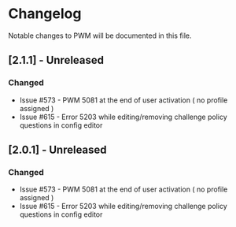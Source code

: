 # Changelog
Notable changes to PWM will be documented in this file.


## [2.1.1] - Unreleased
### Changed
- Issue #573 - PWM 5081 at the end of user activation ( no profile assigned )
- Issue #615 - Error 5203 while editing/removing challenge policy questions in config editor

## [2.0.1] - Unreleased
### Changed
- Issue #573 - PWM 5081 at the end of user activation ( no profile assigned )
- Issue #615 - Error 5203 while editing/removing challenge policy questions in config editor
